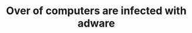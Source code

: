 ---
title: "Over of computers are infected with adware"
image: "/assets/images/blog/blog_img_14.jpg"
tag: "marketing"
---